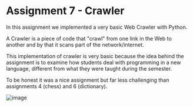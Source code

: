 # Assignment 7 - Crawler

In this assignment we implemented a very basic Web Crawler with Python.

A Crawler is a piece of code that "crawl" from one link in the Web to another and by that it scans part of the network/internet.

This implementation of crawler is very basic because the idea behind the assignment is to examine how students deal with programming in a new language, different from what they were taught during the semester.

To be honest it was a nice assignment but far less challenging than assignments 4 (chess) and 6 (dictionary).

![image](https://user-images.githubusercontent.com/72878018/120077948-9d8fe980-c0b5-11eb-82c8-8764411afd9a.png)


